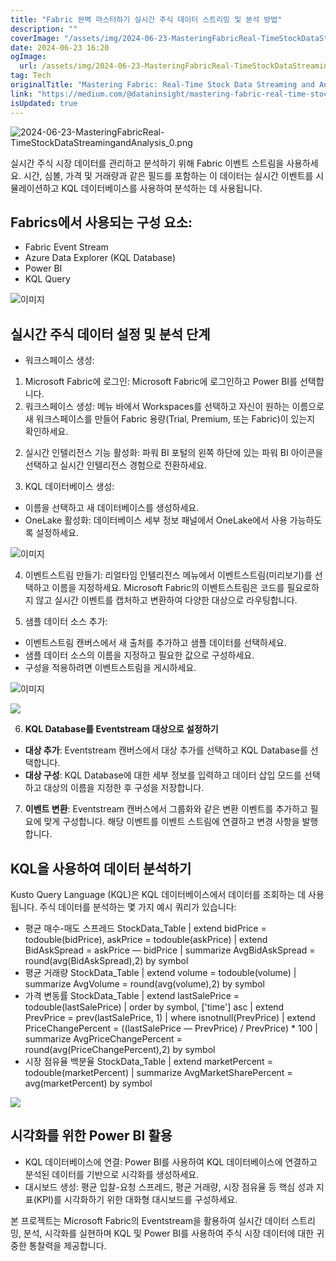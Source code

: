 ```yaml
---
title: "Fabric 완벽 마스터하기 실시간 주식 데이터 스트리밍 및 분석 방법"
description: ""
coverImage: "/assets/img/2024-06-23-MasteringFabricReal-TimeStockDataStreamingandAnalysis_0.png"
date: 2024-06-23 16:20
ogImage:
  url: /assets/img/2024-06-23-MasteringFabricReal-TimeStockDataStreamingandAnalysis_0.png
tag: Tech
originalTitle: "Mastering Fabric: Real-Time Stock Data Streaming and Analysis"
link: "https://medium.com/@dataninsight/mastering-fabric-real-time-stock-data-streaming-and-analysis-ad72d23d011a"
isUpdated: true
---
```


![2024-06-23-MasteringFabricReal-TimeStockDataStreamingandAnalysis_0.png](/assets/img/2024-06-23-MasteringFabricReal-TimeStockDataStreamingandAnalysis_0.png)

실시간 주식 시장 데이터를 관리하고 분석하기 위해 Fabric 이벤트 스트림을 사용하세요. 시간, 심볼, 가격 및 거래량과 같은 필드를 포함하는 이 데이터는 실시간 이벤트를 시뮬레이션하고 KQL 데이터베이스를 사용하여 분석하는 데 사용됩니다.

## Fabrics에서 사용되는 구성 요소:

- Fabric Event Stream
- Azure Data Explorer (KQL Database)
- Power BI
- KQL Query

<!-- cozy-coder - 수평 -->

<ins class="adsbygoogle"
     style="display:block"
     data-ad-client="ca-pub-4877378276818686"
     data-ad-slot="1107185301"
     data-ad-format="auto"
     data-full-width-responsive="true"></ins>

<script>
     (adsbygoogle = window.adsbygoogle || []).push({});
</script>

![이미지](/assets/img/2024-06-23-MasteringFabricReal-TimeStockDataStreamingandAnalysis_1.png)

## 실시간 주식 데이터 설정 및 분석 단계

- 워크스페이스 생성:

1. Microsoft Fabric에 로그인: Microsoft Fabric에 로그인하고 Power BI를 선택합니다.
2. 워크스페이스 생성: 메뉴 바에서 Workspaces를 선택하고 자신이 원하는 이름으로 새 워크스페이스를 만들어 Fabric 용량(Trial, Premium, 또는 Fabric)이 있는지 확인하세요.

<!-- cozy-coder - 수평 -->

<ins class="adsbygoogle"
     style="display:block"
     data-ad-client="ca-pub-4877378276818686"
     data-ad-slot="1107185301"
     data-ad-format="auto"
     data-full-width-responsive="true"></ins>

<script>
     (adsbygoogle = window.adsbygoogle || []).push({});
</script>

2. 실시간 인텔리전스 기능 활성화: 파워 BI 포털의 왼쪽 하단에 있는 파워 BI 아이콘을 선택하고 실시간 인텔리전스 경험으로 전환하세요.

3. KQL 데이터베이스 생성:

- 이름을 선택하고 새 데이터베이스를 생성하세요.
- OneLake 활성화: 데이터베이스 세부 정보 패널에서 OneLake에서 사용 가능하도록 설정하세요.

![이미지](/assets/img/2024-06-23-MasteringFabricReal-TimeStockDataStreamingandAnalysis_2.png)

<!-- cozy-coder - 수평 -->

<ins class="adsbygoogle"
     style="display:block"
     data-ad-client="ca-pub-4877378276818686"
     data-ad-slot="1107185301"
     data-ad-format="auto"
     data-full-width-responsive="true"></ins>

<script>
     (adsbygoogle = window.adsbygoogle || []).push({});
</script>

4. 이벤트스트림 만들기: 리얼타임 인텔리전스 메뉴에서 이벤트스트림(미리보기)를 선택하고 이름을 지정하세요. Microsoft Fabric의 이벤트스트림은 코드를 필요로하지 않고 실시간 이벤트를 캡처하고 변환하여 다양한 대상으로 라우팅합니다.

5. 샘플 데이터 소스 추가:

- 이벤트스트림 캔버스에서 새 출처를 추가하고 샘플 데이터를 선택하세요.
- 샘플 데이터 소스의 이름을 지정하고 필요한 값으로 구성하세요.
- 구성을 적용하려면 이벤트스트림을 게시하세요.

![이미지](/assets/img/2024-06-23-MasteringFabricReal-TimeStockDataStreamingandAnalysis_3.png)

<!-- cozy-coder - 수평 -->

<ins class="adsbygoogle"
     style="display:block"
     data-ad-client="ca-pub-4877378276818686"
     data-ad-slot="1107185301"
     data-ad-format="auto"
     data-full-width-responsive="true"></ins>

<script>
     (adsbygoogle = window.adsbygoogle || []).push({});
</script>

<img src="/assets/img/2024-06-23-MasteringFabricReal-TimeStockDataStreamingandAnalysis_4.png" />

6. **KQL Database를 Eventstream 대상으로 설정하기**

- **대상 추가**: Eventstream 캔버스에서 대상 추가를 선택하고 KQL Database를 선택합니다.
- **대상 구성**: KQL Database에 대한 세부 정보를 입력하고 데이터 삽입 모드를 선택하고 대상의 이름을 지정한 후 구성을 저장합니다.

7. **이벤트 변환**: Eventstream 캔버스에서 그룹화와 같은 변환 이벤트를 추가하고 필요에 맞게 구성합니다. 해당 이벤트를 이벤트 스트림에 연결하고 변경 사항을 발행합니다.

<!-- cozy-coder - 수평 -->

<ins class="adsbygoogle"
     style="display:block"
     data-ad-client="ca-pub-4877378276818686"
     data-ad-slot="1107185301"
     data-ad-format="auto"
     data-full-width-responsive="true"></ins>

<script>
     (adsbygoogle = window.adsbygoogle || []).push({});
</script>

## KQL을 사용하여 데이터 분석하기

Kusto Query Language (KQL)은 KQL 데이터베이스에서 데이터를 조회하는 데 사용됩니다. 주식 데이터를 분석하는 몇 가지 예시 쿼리가 있습니다:

- 평균 매수-매도 스프레드
  StockData_Table
  | extend bidPrice = todouble(bidPrice), askPrice = todouble(askPrice)
  | extend BidAskSpread = askPrice — bidPrice
  | summarize AvgBidAskSpread = round(avg(BidAskSpread),2) by symbol
- 평균 거래량
  StockData_Table
  | extend volume = todouble(volume)
  | summarize AvgVolume = round(avg(volume),2) by symbol
- 가격 변동률
  StockData_Table
  | extend lastSalePrice = todouble(lastSalePrice)
  | order by symbol, ['time'] asc
  | extend PrevPrice = prev(lastSalePrice, 1)
  | where isnotnull(PrevPrice)
  | extend PriceChangePercent = ((lastSalePrice — PrevPrice) / PrevPrice) \* 100
  | summarize AvgPriceChangePercent = round(avg(PriceChangePercent),2) by symbol
- 시장 점유율 백분율
  StockData_Table
  | extend marketPercent = todouble(marketPercent)
  | summarize AvgMarketSharePercent = avg(marketPercent) by symbol

<img src="/assets/img/2024-06-23-MasteringFabricReal-TimeStockDataStreamingandAnalysis_5.png" />

<!-- cozy-coder - 수평 -->

<ins class="adsbygoogle"
     style="display:block"
     data-ad-client="ca-pub-4877378276818686"
     data-ad-slot="1107185301"
     data-ad-format="auto"
     data-full-width-responsive="true"></ins>

<script>
     (adsbygoogle = window.adsbygoogle || []).push({});
</script>

## 시각화를 위한 Power BI 활용

- KQL 데이터베이스에 연결: Power BI를 사용하여 KQL 데이터베이스에 연결하고 분석된 데이터를 기반으로 시각화를 생성하세요.
- 대시보드 생성: 평균 입찰-요청 스프레드, 평균 거래량, 시장 점유율 등 핵심 성과 지표(KPI)를 시각화하기 위한 대화형 대시보드를 구성하세요.

본 프로젝트는 Microsoft Fabric의 Eventstream을 활용하여 실시간 데이터 스트리밍, 분석, 시각화를 실현하며 KQL 및 Power BI를 사용하여 주식 시장 데이터에 대한 귀중한 통찰력을 제공합니다.
